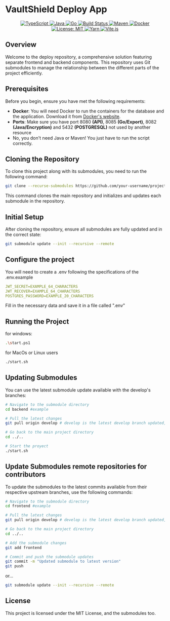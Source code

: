 # VaultShield Deploy App

<p align="center">
    <a href="https://github.com/VaultShield/frontend">
        <img src="https://img.shields.io/badge/-TypeScript-3178C6?style=flat-square&logo=typescript&logoColor=white" alt="TypeScript">
    </a>
    <a href="https://github.com/VaultShield/backend">
        <img src="https://img.shields.io/badge/-Java-ED8B00?style=flat-square&logo=openjdk&logoColor=white" alt="Java">
    </a>
    <a href="https://github.com/VaultShield/backend">
        <img src="https://img.shields.io/badge/-Golang-00ADD8?style=flat-square&logo=go&logoColor=white" alt="Go">
    </a>
    <a href="#">
        <img src="https://img.shields.io/badge/build-passing-brightgreen.svg?style=flat-square" alt="Build Status">
    </a>
    <a href="https://maven.apache.org/">
        <img src="https://img.shields.io/badge/Maven-3.9.6-blue.svg?style=flat-square" alt="Maven">
    </a>
    <a href="https://www.docker.com/">
        <img src="https://img.shields.io/badge/Docker-25.0.2-blue.svg?style=flat-square" alt="Docker">
    </a>
    <a href="https://opensource.org/licenses/MIT">
        <img src="https://img.shields.io/badge/License-MIT-yellow.svg?style=flat-square" alt="License: MIT">
    </a>
    <a href="https://yarnpkg.com/">
        <img src="https://img.shields.io/badge/yarn-%232C8EBB.svg?style=flat-square&logo=yarn&logoColor=white" alt="Yarn">
    </a>
    <a href="https://vitejs.dev/">
        <img src="https://img.shields.io/badge/Vite-B73BFE?style=flat-square&logo=vite&logoColor=FFD62E" alt="Vite.js">
    </a>
</p>


## Overview

Welcome to the deploy repository, a comprehensive solution featuring separate frontend and backend components. This repository uses Git submodules to manage the relationship between the different parts of the project efficiently.

## Prerequisites

Before you begin, ensure you have met the following requirements:
- **Docker**: You will need Docker to run the containers for the database and the application. Download it from [Docker's website](https://www.docker.com/get-started).
- **Ports**: Make sure you have port 8080 **(API)**, 8085 **(Go/Export)**, 8082 **(Java/Encryption)** and 5432 **(POSTGRESQL)** not used by another resource
- No, you don't need Java or Maven! You just have to run the script correctly.

## Cloning the Repository

To clone this project along with its submodules, you need to run the following command:

```bash
git clone --recurse-submodules https://github.com/your-username/project-name.git
```
This command clones the main repository and initializes and updates each submodule in the repository.

## Initial Setup
After cloning the repository, ensure all submodules are fully updated and in the correct state:
```bash
git submodule update --init --recursive --remote
```
## Configure the project
You will need to create a .env following the specifications of the .env.example
```yml
JWT_SECRET=EXAMPLE_64_CHARACTERS
JWT_RECOVER=EXAMPLE_64_CHARACTERS
POSTGRES_PASSWORD=EXAMPLE_20_CHARACTERS
```

Fill in the necessary data and save it in a file called ".env"

## Running the Project
for windows:
```bash
.\start.ps1
```
for MacOs or Linux users
```bash
./start.sh
```

## Updating Submodules
You can use the latest submodule update available with the develop's branches:
```bash
# Navigate to the submodule directory
cd backend #example

# Pull the latest changes
git pull origin develop # develop is the latest develop branch updated, but it may not be stable

# Go back to the main project directory
cd ../..

# Start the proyect
./start.sh
```

## Update Submodules remote repositories for contributors
To update the submodules to the latest commits available from their respective upstream branches, use the following commands:
```bash
# Navigate to the submodule directory
cd frontend #example

# Pull the latest changes
git pull origin develop # develop is the latest develop branch updated, but it may not be stable

# Go back to the main project directory
cd ../..

# Add the submodule changes
git add frontend

# Commit and push the submodule updates
git commit -m "Updated submodule to latest version"
git push
```
or...
```bash
git submodule update --init --recursive --remote
```

## License
This project is licensed under the MIT License, and the submodules too.